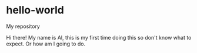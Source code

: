 # hello-world
My repository

Hi there! My name is Al, this is my first time doing this so don't know what to expect. Or how am I going to do.
